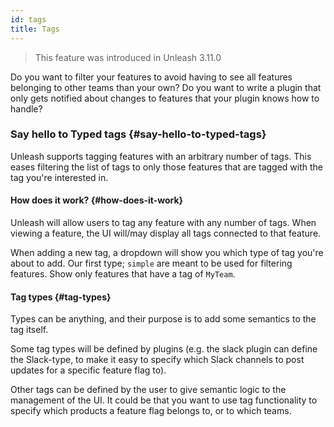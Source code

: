 ```yaml
---
id: tags
title: Tags
---
```


> This feature was introduced in Unleash 3.11.0

Do you want to filter your features to avoid having to see all features belonging to other teams than your own? Do you want to write a plugin that only gets notified about changes to features that your plugin knows how to handle?

### Say hello to Typed tags {#say-hello-to-typed-tags}

Unleash supports tagging features with an arbitrary number of tags. This eases filtering the list of tags to only those features that are tagged with the tag you're interested in.

#### How does it work? {#how-does-it-work}

Unleash will allow users to tag any feature with any number of tags. When viewing a feature, the UI will/may display all tags connected to that feature.

When adding a new tag, a dropdown will show you which type of tag you're about to add. Our first type; `simple` are meant to be used for filtering features. Show only features that have a tag of `MyTeam`.

#### Tag types {#tag-types}

Types can be anything, and their purpose is to add some semantics to the tag itself.

Some tag types will be defined by plugins (e.g. the slack plugin can define the Slack-type, to make it easy to specify which Slack channels to post updates for a specific feature flag to).

Other tags can be defined by the user to give semantic logic to the management of the UI. It could be that you want to use tag functionality to specify which products a feature flag belongs to, or to which teams.
